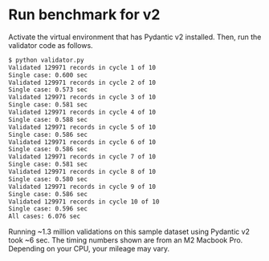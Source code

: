 # Run benchmark for v2

Activate the virtual environment that has Pydantic v2 installed. Then, run the validator code as follows.

```sh
$ python validator.py
Validated 129971 records in cycle 1 of 10
Single case: 0.600 sec
Validated 129971 records in cycle 2 of 10
Single case: 0.573 sec
Validated 129971 records in cycle 3 of 10
Single case: 0.581 sec
Validated 129971 records in cycle 4 of 10
Single case: 0.588 sec
Validated 129971 records in cycle 5 of 10
Single case: 0.586 sec
Validated 129971 records in cycle 6 of 10
Single case: 0.586 sec
Validated 129971 records in cycle 7 of 10
Single case: 0.581 sec
Validated 129971 records in cycle 8 of 10
Single case: 0.580 sec
Validated 129971 records in cycle 9 of 10
Single case: 0.586 sec
Validated 129971 records in cycle 10 of 10
Single case: 0.596 sec
All cases: 6.076 sec
```

Running ~1.3 million validations on this sample dataset using Pydantic v2 took ~6 sec. The timing numbers shown are from an M2 Macbook Pro. Depending on your CPU, your mileage may vary.
